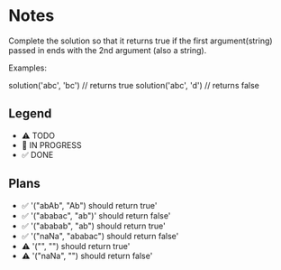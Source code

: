 # Notes

Complete the solution so that it returns true if the first argument(string) passed in ends with the 2nd argument (also a string).

Examples:

solution('abc', 'bc') // returns true
solution('abc', 'd') // returns false


## Legend
- ⚠ TODO
- 🚧 IN PROGRESS
- ✅ DONE

## Plans

- ✅ '("abAb", "Ab") should return true'
- ✅ '("ababac", "ab")' should return false'
- ✅ '("ababab", "ab") should return true'
- ✅ '("naNa", "ababac") should return false'
- ⚠ '("", "") should return true'
- ⚠ '("naNa", "") should return false'
